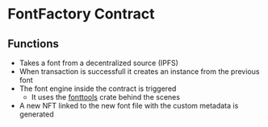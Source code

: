 # FontFactory Contract

## Functions

- Takes a font from a decentralized source (IPFS)
- When transaction is successfull it creates an instance from the previous font
- The font engine inside the contract is triggered
    - It uses the [fonttools](https://docs.rs/fonttools/0.1.0/fonttools/) crate behind the scenes
- A new NFT linked to the new font file with the custom metadata is generated
